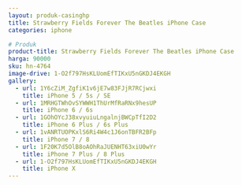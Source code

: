 ```yaml
---
layout: produk-casinghp
title: Strawberry Fields Forever The Beatles iPhone Case
categories: iphone

# Produk
product-title: Strawberry Fields Forever The Beatles iPhone Case
harga: 90000
sku: hn-4764
image-drive: 1-O2f797HsKLUomEfTIKxU5nGKDJ4EKGH
gallery:
  - url: 1Y6cZiM_ZgfiK1v6jE7w83FJjR7RCjwxi
    title: iPhone 5 / 5s / SE
  - url: 1MRHGTWhOvSYWWH1ThUrMfRaRNx9hesUP
    title: iPhone 6 / 6s
  - url: 1GOhOYcJ38xvyuiuLngalnjBWCpTfI2D2
    title: iPhone 6 Plus / 6s Plus
  - url: 1vANRTUOPKxlS6Ri4W4c1J6onTBFR2BFp
    title: iPhone 7 / 8
  - url: 1F20K7d5OlB8oAOhRaJUENHT63xiU0wYr
    title: iPhone 7 Plus / 8 Plus
  - url: 1-O2f797HsKLUomEfTIKxU5nGKDJ4EKGH
    title: iPhone X
---
```

